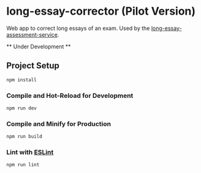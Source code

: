 # long-essay-corrector (Pilot Version)

Web app to correct long essays of an exam.
Used by the [long-essay-assessment-service](https://github.com/EDUTIEK/long-essay-assessment-service).

** Under Development **

## Project Setup

```sh
npm install
```

### Compile and Hot-Reload for Development

```sh
npm run dev
```

### Compile and Minify for Production

```sh
npm run build
```

### Lint with [ESLint](https://eslint.org/)

```sh
npm run lint
```
